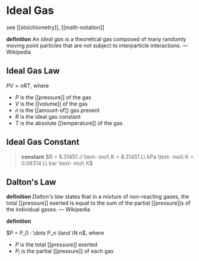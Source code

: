 # Ideal Gas

see [[stoichiometry]], [[math-notation]]

**definition** An _ideal gas_ is a theoretical gas composed of many randomly moving point particles that are not subject to interparticle interactions. &mdash; Wikipedia

## Ideal Gas Law

$PV = nRT$, where

- $P$ is the [[pressure]] of the gas
- $V$ is the [[volume]] of the gas
- $n$ is the [[amount-of]] gas present
- $R$ is the ideal gas constant
- $T$ is the absolute [[temperature]] of the gas

## Ideal Gas Constant

> **constant** $R = 8.31451 J \text- mol\ K = 8.31451 L\ kPa \text- mol\ K = 0.08314 L\ bar \text- mol\ K$

## Dalton's Law

**definition** _Dalton's law_ states that in a mixture of non-reacting gases, the total [[pressure]] exerted is equal to the sum of the partial [[pressure]]s of the individual gases. &mdash; Wikipedia

**definition**

$P = P_0 : \dots P_n \land \N n$, where

- $P$ is the total [[pressure]] exerted
- $P_i$ is the partial [[pressure]] of each gas
